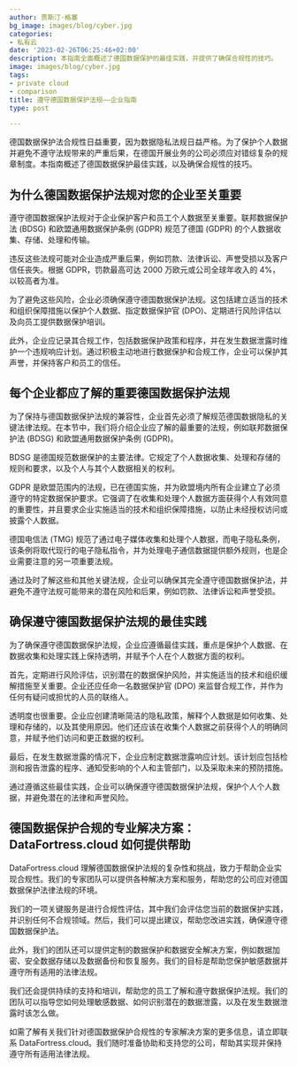 ```yaml
---
author: 贾斯汀·格塞
bg_image: images/blog/cyber.jpg
categories:
- 私有云
date: '2023-02-26T06:25:46+02:00'
description: 本指南全面概述了德国数据保护的最佳实践，并提供了确保合规性的技巧。
image: images/blog/cyber.jpg
tags:
- private cloud
- comparison
title: 遵守德国数据保护法规——企业指南
type: post

---
```

德国数据保护法合规性日益重要，因为数据隐私法规日益严格。为了保护个人数据并避免不遵守法规带来的严重后果，在德国开展业务的公司必须应对错综复杂的规章制度。本指南概述了德国数据保护最佳实践，以及确保合规性的技巧。

## 为什么德国数据保护法规对您的企业至关重要

遵守德国数据保护法规对于企业保护客户和员工个人数据至关重要。联邦数据保护法 (BDSG) 和欧盟通用数据保护条例 (GDPR) 规范了德国 (GDPR) 的个人数据收集、存储、处理和传输。

违反这些法规可能对企业造成严重后果，例如罚款、法律诉讼、声誉受损以及客户信任丧失。根据 GDPR，罚款最高可达 2000 万欧元或公司全球年收入的 4%，以较高者为准。

为了避免这些风险，企业必须确保遵守德国数据保护法规。这包括建立适当的技术和组织保障措施以保护个人数据、指定数据保护官 (DPO)、定期进行风险评估以及向员工提供数据保护培训。

此外，企业应记录其合规工作，包括数据保护政策和程序，并在发生数据泄露时维护一个违规响应计划。通过积极主动地进行数据保护和合规工作，企业可以保护其声誉，并保持客户和员工的信任。

## 每个企业都应了解的重要德国数据保护法规

为了保持与德国数据保护法规的兼容性，企业首先必须了解规范德国数据隐私的关键法律法规。在本节中，我们将介绍企业应了解的最重要的法规，例如联邦数据保护法 (BDSG) 和欧盟通用数据保护条例 (GDPR)。

BDSG 是德国规范数据保护的主要法律。它规定了个人数据收集、处理和存储的规则和要求，以及个人与其个人数据相关的权利。

GDPR 是欧盟范围内的法规，已在德国实施，并为欧盟境内所有企业建立了必须遵守的特定数据保护要求。它强调了在收集和处理个人数据方面获得个人有效同意的重要性，并且要求企业实施适当的技术和组织保障措施，以防止未经授权访问或披露个人数据。

德国电信法 (TMG) 规范了通过电子媒体收集和处理个人数据，而电子隐私条例，该条例将取代现行的电子隐私指令，并为处理电子通信数据提供额外规则，也是企业需要注意的另一项重要法规。

通过及时了解这些和其他关键法规，企业可以确保其完全遵守德国数据保护法，并避免不遵守法规可能带来的潜在风险和后果，例如罚款、法律诉讼和声誉受损。

## 确保遵守德国数据保护法规的最佳实践

为了确保遵守德国数据保护法规，企业应遵循最佳实践，重点是保护个人数据、在数据收集和处理实践上保持透明，并赋予个人在个人数据方面的权利。

首先，定期进行风险评估，识别潜在的数据保护风险，并实施适当的技术和组织缓解措施至关重要。企业还应任命一名数据保护官 (DPO) 来监督合规工作，并作为任何有疑问或担忧的人员的联络人。

透明度也很重要。企业应创建清晰简洁的隐私政策，解释个人数据是如何收集、处理和存储的，以及其使用原因。他们还应该在收集个人数据之前获得个人的明确同意，并赋予他们访问和更正数据的权利。

最后，在发生数据泄露的情况下，企业应制定数据泄露响应计划。该计划应包括检测和报告泄露的程序、通知受影响的个人和主管部门，以及采取未来的预防措施。

通过遵循这些最佳实践，企业可以确保遵守德国数据保护法规，保护个人个人数据，并避免潜在的法律和声誉风险。

## 德国数据保护合规的专业解决方案：DataFortress.cloud 如何提供帮助

DataFortress.cloud 理解德国数据保护法规的复杂性和挑战，致力于帮助企业实现合规性。我们的专家团队可以提供各种解决方案和服务，帮助您的公司应对德国数据保护法律法规的环境。

我们的一项关键服务是进行合规性评估，其中我们会评估您当前的数据保护实践，并识别任何不合规领域。然后，我们可以提出建议，帮助您改进实践，确保遵守德国数据保护法。

此外，我们的团队还可以提供定制的数据保护和数据安全解决方案，例如数据加密、安全数据存储以及数据备份和恢复服务。我们的目标是帮助您保护敏感数据并遵守所有适用的法律法规。

我们还会提供持续的支持和培训，帮助您的员工了解和遵守数据保护法规。我们的团队可以指导您如何处理敏感数据、如何识别潜在的数据泄露，以及在发生数据泄露时该怎么做。

如需了解有关我们针对德国数据保护合规性的专家解决方案的更多信息，请立即联系 DataFortress.cloud。我们随时准备协助和支持您的公司，帮助其实现并保持遵守所有适用法律法规。
